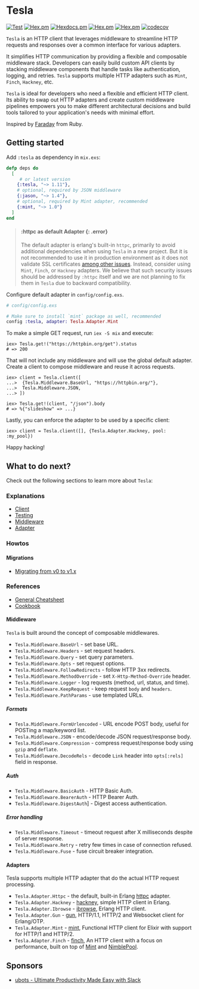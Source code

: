 # Tesla

[![Test](https://github.com/elixir-tesla/tesla/actions/workflows/test.yml/badge.svg)](https://github.com/elixir-tesla/tesla/actions/workflows/test.yml)
[![Hex.pm](https://img.shields.io/hexpm/v/tesla.svg)](https://hex.pm/packages/tesla)
[![Hexdocs.pm](https://img.shields.io/badge/hex-docs-lightgreen.svg)](https://hexdocs.pm/tesla/)
[![Hex.pm](https://img.shields.io/hexpm/dt/tesla.svg)](https://hex.pm/packages/tesla)
[![Hex.pm](https://img.shields.io/hexpm/dw/tesla.svg)](https://hex.pm/packages/tesla)
[![codecov](https://codecov.io/gh/elixir-tesla/tesla/branch/master/graph/badge.svg)](https://codecov.io/gh/elixir-tesla/tesla)

`Tesla` is an HTTP client that leverages middleware to streamline HTTP requests
and responses over a common interface for various adapters.

It simplifies HTTP communication by providing a flexible and composable
middleware stack. Developers can easily build custom API clients by stacking
middleware components that handle tasks like authentication, logging, and
retries. `Tesla` supports multiple HTTP adapters such as `Mint`, `Finch`,
`Hackney`, etc.

`Tesla` is ideal for developers who need a flexible and efficient HTTP client.
Its ability to swap out HTTP adapters and create custom middleware pipelines
empowers you to make different architectural decisions and build tools tailored
to your application's needs with minimal effort.

Inspired by [Faraday](https://github.com/lostisland/faraday) from Ruby.

## Getting started

Add `:tesla` as dependency in `mix.exs`:

```elixir
defp deps do
  [
     # or latest version
    {:tesla, "~> 1.11"},
    # optional, required by JSON middleware
    {:jason, "~> 1.4"},
    # optional, required by Mint adapter, recommended
    {:mint, "~> 1.0"}
  ]
end
```

> #### :httpc as default Adapter {: .error}
> The default adapter is erlang's built-in `httpc`, primarily to avoid
> additional
> dependencies when using `Tesla` in a new project. But it is not recommended to
> use it in production environment as it does not validate SSL certificates
> [among other issues](https://github.com/elixir-tesla/tesla/issues?utf8=%E2%9C%93&q=is%3Aissue+label%3Ahttpc+).
> Instead, consider using `Mint`, `Finch`, or `Hackney` adapters.
> We believe that such security issues should be addressed by `:httpc` itself
> and we are not planning to fix them in `Tesla` due to backward compatibility.

Configure default adapter in `config/config.exs`.

```elixir
# config/config.exs

# Make sure to install `mint` package as well, recommended
config :tesla, adapter: Tesla.Adapter.Mint
```

To make a simple GET request, run `iex -S mix` and execute:

    iex> Tesla.get!("https://httpbin.org/get").status
    # => 200

That will not include any middleware and will use the global default adapter.
Create a client to compose middleware and reuse it across requests.

    iex> client = Tesla.client([
    ...>  {Tesla.Middleware.BaseUrl, "https://httpbin.org/"},
    ...>  Tesla.Middleware.JSON,
    ...> ])

    iex> Tesla.get!(client, "/json").body
    # => %{"slideshow" => ...}

Lastly, you can enforce the adapter to be used by a specific client:

    iex> client = Tesla.client([], {Tesla.Adapter.Hackney, pool: :my_pool})

Happy hacking!

## What to do next?

Check out the following sections to learn more about `Tesla`:

### Explanations

- [Client](./guides/explanations/0.client.md)
- [Testing](./guides/explanations/1.testing.md)
- [Middleware](./guides/explanations/2.middleware.md)
- [Adapter](./guides/explanations/3.adapter.md)

### Howtos

#### Migrations

- [Migrating from v0 to v1.x](./guides/howtos/migrations/v0-to-v1.md)

### References

- [General Cheatsheet](./guides/cheatsheets/general.cheatmd)
- [Cookbook](https://github.com/elixir-tesla/tesla/wiki)

#### Middleware

`Tesla` is built around the concept of composable middlewares.

- `Tesla.Middleware.BaseUrl` - set base URL.
- `Tesla.Middleware.Headers` - set request headers.
- `Tesla.Middleware.Query` - set query parameters.
- `Tesla.Middleware.Opts` - set request options.
- `Tesla.Middleware.FollowRedirects` - follow HTTP 3xx redirects.
- `Tesla.Middleware.MethodOverride` - set `X-Http-Method-Override` header.
- `Tesla.Middleware.Logger` - log requests (method, url, status, and time).
- `Tesla.Middleware.KeepRequest` - keep request `body` and `headers`.
- `Tesla.Middleware.PathParams` - use templated URLs.

##### Formats

- `Tesla.Middleware.FormUrlencoded` - URL encode POST body, useful for POSTing a
  map/keyword list.
- `Tesla.Middleware.JSON` - encode/decode JSON request/response body.
- `Tesla.Middleware.Compression` - compress request/response body using
  `gzip` and `deflate`.
- `Tesla.Middleware.DecodeRels` - decode `Link` header into `opts[:rels]` field
  in response.

##### Auth

- `Tesla.Middleware.BasicAuth` - HTTP Basic Auth.
- `Tesla.Middleware.BearerAuth` - HTTP Bearer Auth.
- `Tesla.Middleware.DigestAuth`] - Digest access authentication.

##### Error handling

- `Tesla.Middleware.Timeout` - timeout request after X milliseconds despite of
  server response.
- `Tesla.Middleware.Retry` - retry few times in case of connection refused.
- `Tesla.Middleware.Fuse` - fuse circuit breaker integration.

#### Adapters

Tesla supports multiple HTTP adapter that do the actual HTTP request processing.

- `Tesla.Adapter.Httpc` - the default, built-in Erlang [httpc][0] adapter.
- `Tesla.Adapter.Hackney` - [hackney][1], simple HTTP client in Erlang.
- `Tesla.Adapter.Ibrowse` - [ibrowse][2], Erlang HTTP client.
- `Tesla.Adapter.Gun` - [gun][3], HTTP/1.1, HTTP/2 and Websocket client for
  Erlang/OTP.
- `Tesla.Adapter.Mint` - [mint][4], Functional HTTP client for Elixir with
  support for HTTP/1 and HTTP/2.
- `Tesla.Adapter.Finch` - [finch][5], An HTTP client with a focus on
  performance, built on top of [Mint][4] and [NimblePool][6].

## Sponsors

- [ubots - Ultimate Productivity Made Easy with Slack](https://ubots.co/)

[0]: https://erlang.org/doc/man/httpc.html
[1]: https://github.com/benoitc/hackney
[2]: https://github.com/cmullaparthi/ibrowse
[3]: https://github.com/ninenines/gun
[4]: https://github.com/elixir-mint/mint
[5]: https://github.com/keathley/finch
[6]: https://github.com/dashbitco/nimble_pool
